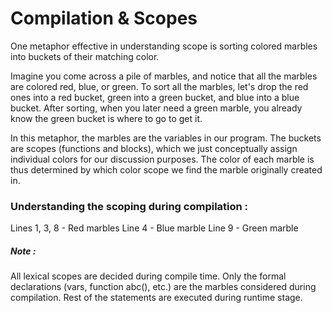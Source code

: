# Compilation & Scopes

One metaphor effective in understanding scope is sorting colored marbles into buckets of their matching color.


Imagine you come across a pile of marbles, and notice that all the marbles are colored red, blue, or green. To sort all the marbles, let's drop the red ones into a red bucket, green into a green bucket, and blue into a blue bucket. After sorting, when you later need a green marble, you already know the green bucket is where to go to get it.

In this metaphor, the marbles are the variables in our program. The buckets are scopes (functions and blocks), which we just conceptually assign individual colors for our discussion purposes. The color of each marble is thus determined by which color scope we find the marble originally created in.


### Understanding the scoping during compilation :
Lines 1, 3, 8 - Red marbles
Line 4 - Blue marble
Line 9 - Green marble




##### *Note* :
All lexical scopes are decided during compile time. Only the formal declarations (vars, function abc(), etc.) are the marbles considered during compilation. Rest of the statements are executed during runtime stage.
